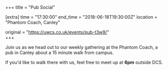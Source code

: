 +++
title = "Pub Social"

[extra]
time = "17:30:00"
end_time = "2018-06-18T19:30:00Z"
location = "Phantom Coach, Canley"

original = "https://uwcs.co.uk/events/pub-t3w9/"    
+++

Join us as we head out to our weekly gathering at the Phantom Coach, a pub in Canley about a 15 minute walk from campus.

  

If you'd like to walk there with us, feel free to meet up at **6pm** outside DCS.

